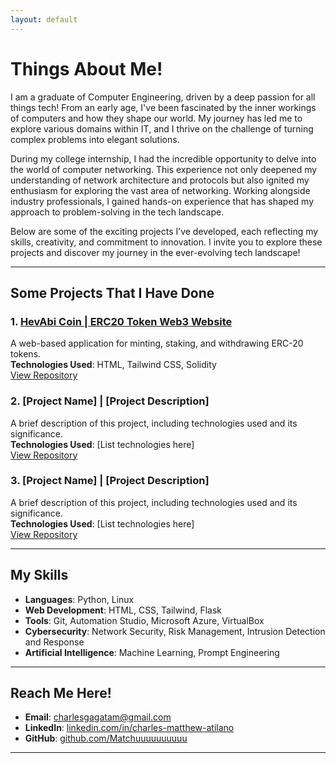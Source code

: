 ```yaml
---
layout: default
---
```


# Things About Me!

I am a graduate of Computer Engineering, driven by a deep passion for all things tech! From an early age, I've been fascinated by the inner workings of computers and how they shape our world. My journey has led me to explore various domains within IT, and I thrive on the challenge of turning complex problems into elegant solutions.

During my college internship, I had the incredible opportunity to delve into the world of computer networking. This experience not only deepened my understanding of network architecture and protocols but also ignited my enthusiasm for exploring the vast area of networking. Working alongside industry professionals, I gained hands-on experience that has shaped my approach to problem-solving in the tech landscape.

Below are some of the exciting projects I’ve developed, each reflecting my skills, creativity, and commitment to innovation. I invite you to explore these projects and discover my journey in the ever-evolving tech landscape!

---

## Some Projects That I Have Done

### 1. **[HevAbi Coin | ERC20 Token Web3 Website](hevAbi.md)**
A web-based application for minting, staking, and withdrawing ERC-20 tokens.  
**Technologies Used**: HTML, Tailwind CSS, Solidity  
[View Repository](https://github.com/CharlesMatthewAtilano/HevAbi)

### 2. **[Project Name]** | [Project Description]
A brief description of this project, including technologies used and its significance.  
**Technologies Used**: [List technologies here]  
[View Repository](link-to-repo)

### 3. **[Project Name]** | [Project Description]
A brief description of this project, including technologies used and its significance.  
**Technologies Used**: [List technologies here]  
[View Repository](link-to-repo)

---

## My Skills

- **Languages**: Python, Linux
- **Web Development**: HTML, CSS, Tailwind, Flask
- **Tools**: Git, Automation Studio, Microsoft Azure, VirtualBox
- **Cybersecurity**: Network Security, Risk Management, Intrusion Detection and Response
- **Artificial Intelligence**: Machine Learning, Prompt Engineering 

---

## Reach Me Here!

- **Email**: [charlesgagatam@gmail.com](mailto:charlesgagatam@gmail.com) 
- **LinkedIn**: [linkedin.com/in/charles-matthew-atilano](https://linkedin.com/in/charles-matthew-atilano)
- **GitHub**: [github.com/Matchuuuuuuuuuu](https://github.com/Matchuuuuuuuuuu)

---
